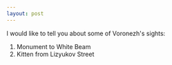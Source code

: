 ```yaml
---
layout: post
---
```


I would like to tell you about some of Voronezh's sights:
1. Monument to White Beam
2. Kitten from Lizyukov Street
